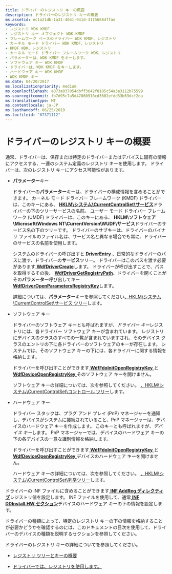 ```yaml
---
title: ドライバーのレジストリ キーの概要
description: ドライバーのレジストリ キーの概要
ms.assetid: ec1a21db-1a31-4041-941d-31156884ffae
keywords:
- レジストリ WDK KMDF
- レジストリ キー オブジェクト WDK KMDF
- フレームワーク ベースのドライバー WDK KMDF、レジストリ
- カーネル モード ドライバー WDK KMDF、レジストリ
- KMDF WDK、レジストリ
- カーネル モード ドライバー フレームワーク WDK、レジストリ
- パラメーターは、WDK KMDF をキーします。
- ソフトウェア キー WDK KMDF
- ドライバーは、WDK KMDF をキーします。
- ハードウェア キー WDK KMDF
- WDK KMDF キー
ms.date: 04/20/2017
ms.localizationpriority: medium
ms.openlocfilehash: a073a037054dbff3642f8105c54a3a3112b75599
ms.sourcegitcommit: fb7d95c7a5d47860918cd3602efdd33b69dcf2da
ms.translationtype: MT
ms.contentlocale: ja-JP
ms.lasthandoff: 06/25/2019
ms.locfileid: "67371112"
---
```

# <a name="introduction-to-registry-keys-for-drivers"></a>ドライバーのレジストリ キーの概要


通常、ドライバーは、保存または特定のドライバーまたはデバイスに固有の情報にアクセスする、一連のシステム定義のレジストリ キーを使用します。 ドライバーは、次のレジストリ キーにアクセス可能性があります。

-   **パラメーター**キー

    ドライバーの**パラメーター**キーは、ドライバーの構成情報を含めることができます。 カーネル モード ドライバー フレームワーク (KMDF) ドライバーは、このキーにある、 [ **HKLM\\システム\\CurrentControlSet\\サービス**](https://docs.microsoft.com/windows-hardware/drivers/install/hklm-system-currentcontrolset-services-registry-tree)ドライバーの下のツリーサービスの名前。 ユーザー モード ドライバー フレームワーク (UMDF) ドライバーは、このキーにある、 **HKLM\\ソフトウェア\\Microsoft\\Windows NT\\CurrentVersion\\WUDF\\サービス**ドライバーのサービス名の下のツリーです。 ドライバーのサブキーは、ドライバーのバイナリ ファイルのファイル名は、サービス名と異なる場合でも常に、ドライバーのサービスの名前を使用します。

    システムのドライバーの呼び出すと[ **DriverEntry** ](https://docs.microsoft.com/windows-hardware/drivers/wdf/driverentry-for-kmdf-drivers) 、日常的なドライバーのパスに渡す、ドライバーの**サービス**ツリー。 ドライバーはこのパスを渡す必要があります[ **WdfDriverCreate**](https://docs.microsoft.com/windows-hardware/drivers/ddi/content/wdfdriver/nf-wdfdriver-wdfdrivercreate)します。 ドライバーが呼び出すことで、パスを取得するその後、 [ **WdfDriverGetRegistryPath**](https://docs.microsoft.com/windows-hardware/drivers/ddi/content/wdfdriver/nf-wdfdriver-wdfdrivergetregistrypath)、ドライバーを開くことがその**パラメーター**呼び出してキー [ **WdfDriverOpenParametersRegistryKey**](https://docs.microsoft.com/windows-hardware/drivers/ddi/content/wdfdriver/nf-wdfdriver-wdfdriveropenparametersregistrykey)します。

    詳細については、**パラメーター**キーを参照してください[、HKLM\\システム\\CurrentControlSet\\サービス ツリー](https://docs.microsoft.com/windows-hardware/drivers/install/hklm-system-currentcontrolset-services-registry-tree)します。

-   ソフトウェア キー

    ドライバーのソフトウェア キーとも呼ばれますが、*ドライバー キー*レジストリには、各ドライバー ソフトウェア キーが含まれています。 レジストリにデバイスのクラスのすべての一覧が含まれていますされ、そのデバイス クラスのエントリの下に各ドライバーのソフトウェアのキーが存在します。 システムでは、そのソフトウェア キーの下には、各ドライバーに関する情報を格納します。

    ドライバーを呼び出すことができます[ **WdfFdoInitOpenRegistryKey** ](https://docs.microsoft.com/windows-hardware/drivers/ddi/content/wdffdo/nf-wdffdo-wdffdoinitopenregistrykey)と[ **WdfDeviceOpenRegistryKey** ](https://docs.microsoft.com/windows-hardware/drivers/ddi/content/wdfdevice/nf-wdfdevice-wdfdeviceopenregistrykey)そのソフトウェア キーを開けません。

    ソフトウェア キーの詳細については、次を参照してください。 [、HKLM\\システム\\CurrentControlSet\\コントロール ツリー](https://docs.microsoft.com/windows-hardware/drivers/install/hklm-system-currentcontrolset-control-registry-tree)します。

-   ハードウェア キー

    ドライバー スタックは、プラグ アンド プレイ (PnP) マネージャーを通知し、デバイスがシステムに接続されていること、PnP マネージャーは、デバイスのハードウェア キーを作成します。 このキーとも呼ばれますが、*デバイス キー*します。 PnP マネージャーでは、デバイスのハードウェア キーの下の各デバイスの一意な識別情報を格納します。

    ドライバーを呼び出すことができます[ **WdfFdoInitOpenRegistryKey** ](https://docs.microsoft.com/windows-hardware/drivers/ddi/content/wdffdo/nf-wdffdo-wdffdoinitopenregistrykey)と[ **WdfDeviceOpenRegistryKey** ](https://docs.microsoft.com/windows-hardware/drivers/ddi/content/wdfdevice/nf-wdfdevice-wdfdeviceopenregistrykey)デバイスのハードウェア キーを開けません。

    ハードウェア キーの詳細については、次を参照してください。 [、HKLM\\システム\\CurrentControlSet\\列挙ツリー](https://docs.microsoft.com/windows-hardware/drivers/install/hklm-system-currentcontrolset-enum-registry-tree)します。

ドライバーの INF ファイルに含めることができます[ **INF AddReg ディレクティブ**](https://docs.microsoft.com/windows-hardware/drivers/install/inf-addreg-directive)レジストリ値を設定します。 INF ファイルを使用して、通常[ **INF DDInstall.HW セクション**](https://docs.microsoft.com/windows-hardware/drivers/install/inf-ddinstall-hw-section)デバイスのハードウェア キーの下の情報を設定します。

ドライバーの種類によって、特定のレジストリ キーの下の情報を格納することが必要かどうかを確認するのには、このドキュメントの目次を使用して、ドライバーのデバイスの種類を説明するセクションを参照してください。

ドライバーのレジストリ キーの詳細についてを参照してください。

-   [レジストリ ツリーとキーの概要](https://docs.microsoft.com/windows-hardware/drivers/install/overview-of-registry-trees-and-keys)

-   [ドライバーでは、レジストリを使用します。](https://docs.microsoft.com/windows-hardware/drivers/kernel/using-the-registry-in-a-driver)

 

 






